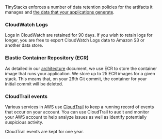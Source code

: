 TinyStacks enforces a number of data retention policies for the artifacts it manages and [the data that your applications generate](logging-monitoring.md). 

### CloudWatch Logs

Logs in CloudWatch are retained for 90 days. If you wish to retain logs for longer, you are free to export CloudWatch Logs data to Amazon S3 or another data store. 

### Elastic Container Repository (ECR) 

As detailed in our [architecture](architecture.md) document, we use ECR to store the container image that runs your application. We store up to 25 ECR images for a given stack. This means that, on your 26th Git commit, the container for your initial commit will be deleted. 

### CloudTrail events

Various services in AWS use <a href="https://docs.aws.amazon.com/awscloudtrail/latest/userguide/cloudtrail-user-guide.html" target="_blank">CloudTrail</a> to keep a running record of events that occur on your account. You can use CloudTrail to audit and monitor your AWS account to help analyze issues as well as identify potentially suspicious activity. 

CloudTrail events are kept for one year. 